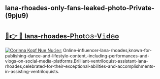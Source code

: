 ## lana-rhoades-only-fans​-leaked-photo​-Private-(9pju9)


# <h2><a href="https://mediaupload.pro?title=lana-rhoades&ref=git">🔗👉 🔴 lana-rhoades-P𝚑ot𝚘𝚜-V𝚒d𝚎o</a></h2>

[![Corinna Kopf Nue Nu𝚍e𝚜](https://i.imgur.com/0qMVB7G.gif)](https://mediaupload.pro?title=lana-rhoades&ref=git)
Online-influencer-lana-rhoades,known-for-publishing-dance-and-lifestyle-content,-including-performances-and-vlogs-on-social-media-platforms.Brilliant-ventriloquist-assistant-lana-rhoades,celebrated-for-their-exceptional-abilities-and-accomplishments-in-assisting-ventriloquists.  
